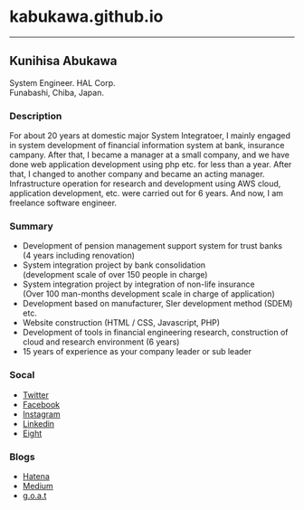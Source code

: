 # kabukawa.github.io

---

## Kunihisa Abukawa

System Engineer. HAL Corp.<br>
Funabashi, Chiba, Japan.


### Description

For about 20 years at domestic major System Integratoer, I mainly engaged in system development of financial information system at bank, insurance campany.
After that, I became a manager at a small company, and we have done web application development using php etc. for less than a year.
After that, I changed to another company and became an acting manager. Infrastructure operation for research and development using AWS cloud, application development, etc. were carried out for 6 years.
And now, I am freelance software engineer.

### Summary

- Development of pension management support system for trust banks<br>
(4 years including renovation)
- System integration project by bank consolidation<br>
(development scale of over 150 people in charge)
- System integration project by integration of non-life insurance<br>
(Over 100 man-months development scale in charge of application)
- Development based on manufacturer, SIer development method (SDEM) etc.
- Website construction (HTML / CSS, Javascript, PHP)
- Development of tools in financial engineering research, construction of cloud and research environment (6 years)
- 15 years of experience as your company leader or sub leader

### Socal

* [Twitter](https://twitter.com/kabukawa)
* [Facebook](https://www.facebook.com/kabukawa)
* [Instagram](https://www.instagram.com/kabukawa/?hl=ja)
* [Linkedin](https://www.linkedin.com/in/kunihisa-abukawa-78537591/)
* [Eight](https://8card.net/p/39727434779)


### Blogs

* [Hatena](https://kabukawa.hatenablog.jp/)
* [Medium](https://medium.com/@kabukawa)
* [g.o.a.t](https://kabukawa.goat.me/)
